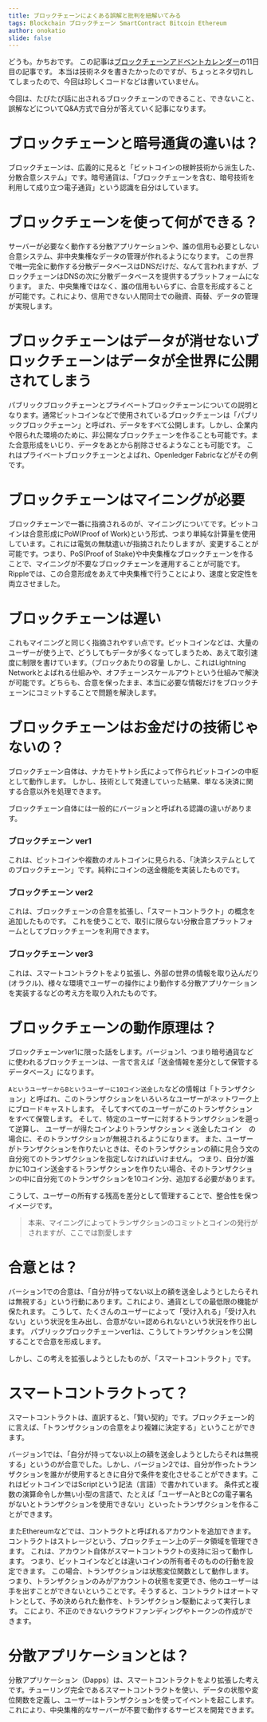 ```yaml
---
title: ブロックチェーンによくある誤解と批判を紐解いてみる
tags: Blockchain ブロックチェーン SmartContract Bitcoin Ethereum
author: onokatio
slide: false
---
```

どうも。かちおです。
この記事は[ブロックチェーンアドベントカレンダー](https://qiita.com/advent-calendar/2017/blockchain)の11日目の記事です。
本当は技術ネタを書きたかったのですが、ちょっとネタ切れしてしまったので、今回は珍しくコードなどは書いていません。

今回は、たびたび話に出されるブロックチェーンのできること、できないこと、誤解などについてQ&A方式で自分が答えていく記事になります。

# ブロックチェーンと暗号通貨の違いは？

ブロックチェーンは、広義的に見ると「ビットコインの根幹技術から派生した、分散合意システム」です。暗号通貨は、「ブロックチェーンを含む、暗号技術を利用して成り立つ電子通貨」という認識を自分はしています。

# ブロックチェーンを使って何ができる？

サーバーが必要なく動作する分散アプリケーションや、誰の信用も必要としない合意システム、非中央集権なデータの管理が作れるようになります。
この世界で唯一完全に動作する分散データベースはDNSだけだ、なんて言われますが、ブロックチェーンはDNSの次に分散データベースを提供するプラットフォームになります。
また、中央集権ではなく、誰の信用もいらずに、合意を形成することが可能です。これにより、信用できない人間同士での融資、両替、データの管理が実現します。

# ブロックチェーンはデータが消せないブロックチェーンはデータが全世界に公開されてしまう

パブリックブロックチェーンとプライベートブロックチェーンについての説明となります。通常ビットコインなどで使用されているブロックチェーンは「パブリックブロックチェーン」と呼ばれ、データをすべて公開します。しかし、企業内や限られた環境のために、非公開なブロックチェーンを作ることも可能です。また合意形成をいじり、データをあとから削除させるようなことも可能です。
これはプライベートブロックチェーンとよばれ、Openledger Fabricなどがその例です。

# ブロックチェーンはマイニングが必要

ブロックチェーンで一番に指摘されるのが、マイニングについてです。ビットコインは合意形成にPoW(Proof of Work)という形式、つまり単純な計算量を使用しています。これには電気の無駄遣いが指摘されたりしますが、変更することが可能です。つまり、PoS(Proof of Stake)や中央集権なブロックチェーンを作ることで、マイニングが不要なブロックチェーンを運用することが可能です。
Rippleでは、この合意形成をあえて中央集権で行うことにより、速度と安定性を両立させました。

# ブロックチェーンは遅い

これもマイニングと同じく指摘されやすい点です。ビットコインなどは、大量のユーザーが使う上で、どうしてもデータが多くなってしまうため、あえて取引速度に制限を書けています。（ブロックあたりの容量
しかし、これはLightning Networkとよばれる仕組みや、オフチェーンスケールアウトという仕組みで解決が可能です。どちらも、合意を保ったまま、本当に必要な情報だけをブロックチェーンにコミットすることで問題を解決します。

# ブロックチェーンはお金だけの技術じゃないの？

ブロックチェーン自体は、ナカモトサトシ氏によって作られビットコインの中枢として動作します。
しかし、技術として発達していった結果、単なる決済に関する合意以外を処理できます。

ブロックチェーン自体には一般的にバージョンと呼ばれる認識の違いがあります。

### ブロックチェーン ver1

これは、ビットコインや複数のオルトコインに見られる、「決済システムとしてのブロックチェーン」です。純粋にコインの送金機能を実装したものです。

### ブロックチェーン ver2

これは、ブロックチェーンの合意を拡張し、「スマートコントラクト」の概念を追加したものです。
これを使うことで、取引に限らない分散合意プラットフォームとしてブロックチェーンを利用できます。

### ブロックチェーン ver3

これは、スマートコントラクトをより拡張し、外部の世界の情報を取り込んだり(オラクル)、様々な環境でユーザーの操作により動作する分散アプリケーションを実装するなどの考え方を取り入れたものです。

# ブロックチェーンの動作原理は？

ブロックチェーンver1に限った話をします。バージョン1、つまり暗号通貨などに使われるブロックチェーンは、一言で言えば「送金情報を差分として保管するデータベース」になります。

`AというユーザーからBというユーザーに10コイン送金した`などの情報は「トランザクション」と呼ばれ、このトランザクションをいろいろなユーザーがネットワーク上にブロードキャストします。
そしてすべてのユーザーがこのトランザクションをすべて保管します。
そして、特定のユーザーに対するトランザクションを遡って逆算し、
ユーザーが得たコインよりトランザクション < 送金したコイン　の場合に、そのトランザクションが無視されるようになります。
また、ユーザーがトランザクションを作りたいときは、そのトランザクションの額に見合う文の自分宛てのトランザクションを指定しなければいけません。
つまり、自分が誰かに10コイン送金するトランザクションを作りたい場合、そのトランザクションの中に自分宛てのトランザクションを10コイン分、追加する必要があります。

こうして、ユーザーの所有する残高を差分として管理することで、整合性を保つイメージです。

>本来、マイニングによってトランザクションのコミットとコインの発行がされますが、ここでは割愛します


# 合意とは？

バーション1での合意は、「自分が持ってない以上の額を送金しようとしたらそれは無視する」という行動にあります。これにより、通貨としての最低限の機能が保たれます。
こうして、たくさんのユーザーによって「受け入れる」「受け入れない」という状況を生み出し、合意がない=認められないという状況を作り出します。
パブリックブロックチェーンver1は、こうしてトランザクションを公開することで合意を形成します。

しかし、この考えを拡張しようとしたものが、「スマートコントラクト」です。

# スマートコントラクトって？

スマートコントラクトは、直訳すると、「賢い契約」です。ブロックチェーン的に言えば、「トランザクションの合意をより複雑に決定する」ということができます。

バージョン1では、「自分が持ってない以上の額を送金しようとしたらそれは無視する」というのが合意でした。しかし、バージョン2では、自分が作ったトランザクションを誰かが使用するときに自分で条件を変化させることができます。これはビットコインではScriptという記法（言語）で書かれています。
条件式と複数の演算命令しか無い小型の言語で、たとえば「ユーザーAとBとCの電子署名がないとトランザクションを使用できない」といったトランザクションを作ることができます。

またEthereumなどでは、コントラクトと呼ばれるアカウントを追加できます。
コントラクトはストレージという、ブロックチェーン上のデータ領域を管理できます。
これは、アカウント自体がスマートコントラクトの支持に沿って動作します。
つまり、ビットコインなどとは違いコインの所有者そのものの行動を設定できます。
この場合、トランザクションは状態変位関数として動作します。
つまり、トランザクションのみがアカウントの状態を変更でき、他のユーザーは手を出すことができないということです。そうすると、コントラクトはオートマトンとして、予め決められた動作を、トランザクション駆動によって実行します。
こにより、不正のできないクラウドファンディングやトークンの作成ができます。

# 分散アプリケーションとは？

分散アプリケーション（Dapps）は、スマートコントラクトをより拡張した考えです。チューリング完全であるスマートコントラクトを使い、データの状態や変位関数を定義し、ユーザーはトランザクションを使ってイベントを起こします。これにより、中央集権的なサーバーが不要で動作するサービスを開発できます。

